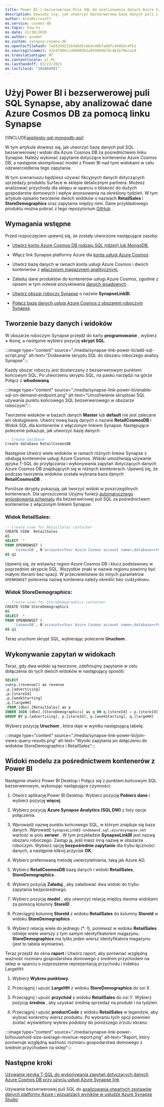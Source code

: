 ```yaml
---
title: Power BI i bezserwerowa Pula SQL do analizowania danych Azure Cosmos DB za pomocą linku Synapse
description: Dowiedz się, jak utworzyć bezserwerową bazę danych puli i widoki za pośrednictwem linku Synapse dla Azure Cosmos DB, wysłać zapytanie do kontenerów Azure Cosmos DB, a następnie skompilować model przy użyciu Power BI w tych widokach.
author: ArnoMicrosoft
ms.service: cosmos-db
ms.topic: how-to
ms.date: 11/30/2020
ms.author: acomet
ms.custom: synapse-cosmos-db
ms.openlocfilehash: 7a9324923164d6d5cbbdc48bfa60fc444bdc4fb1
ms.sourcegitcommit: 42e4f986ccd4090581a059969b74c461b70bcac0
ms.translationtype: MT
ms.contentlocale: pl-PL
ms.lasthandoff: 03/23/2021
ms.locfileid: "104868991"
---
```

# <a name="use-power-bi-and-serverless-synapse-sql-pool-to-analyze-azure-cosmos-db-data-with-synapse-link"></a>Użyj Power BI i bezserwerowej puli SQL Synapse, aby analizować dane Azure Cosmos DB za pomocą linku Synapse 
[!INCLUDE[appliesto-sql-mongodb-api](includes/appliesto-sql-mongodb-api.md)]

W tym artykule dowiesz się, jak utworzyć bazę danych puli SQL bezserwerowej i widoki dla Azure Cosmos DB za pośrednictwem linku Synapse. Należy wykonać zapytanie dotyczące kontenerów Azure Cosmos DB, a następnie skompilować model z Power BI nad tymi widokami w celu odzwierciedlenia tego zapytania.

W tym scenariuszu będziesz używać fikcyjnych danych dotyczących sprzedaży produktu Surface w sklepie detalicznym partnera. Możesz analizować przychody dla sklepu w oparciu o bliskość do dużych gospodarstw domowych i wpływ anonsowania na określony tydzień. W tym artykule opisano tworzenie dwóch widoków o nazwach **RetailSales** i **StoreDemographics** oraz zapytania między nimi. Dane przykładowego produktu można pobrać z tego repozytorium [GitHub](https://github.com/Azure-Samples/Synapse/tree/main/Notebooks/PySpark/Synapse%20Link%20for%20Cosmos%20DB%20samples/Retail/RetailData) .

## <a name="prerequisites"></a>Wymagania wstępne

Przed rozpoczęciem upewnij się, że zostały utworzone następujące zasoby:

* [Utwórz konto Azure Cosmos DB rodzaju SQL (rdzeń) lub MongoDB.](create-cosmosdb-resources-portal.md)

* Włącz link Synapse platformy Azure dla [konta usługi Azure Cosmos](configure-synapse-link.md#enable-synapse-link)

* Utwórz bazę danych w ramach konta usługi Azure Cosmos i dwóch kontenerów z [włączonym magazynem analitycznym.](configure-synapse-link.md#create-analytical-ttl)

* Załaduj dane produktów do kontenerów usługi Azure Cosmos, zgodnie z opisem w tym notesie pozyskiwania [danych wsadowych](https://github.com/Azure-Samples/Synapse/blob/main/Notebooks/PySpark/Synapse%20Link%20for%20Cosmos%20DB%20samples/Retail/spark-notebooks/pyspark/1CosmoDBSynapseSparkBatchIngestion.ipynb) .

* [Utwórz obszar roboczy Synapse](../synapse-analytics/quickstart-create-workspace.md) o nazwie **SynapseLinkBI**.

* [Połącz bazę danych usługi Azure Cosmos z obszarem roboczym Synapse](../synapse-analytics/synapse-link/how-to-connect-synapse-link-cosmos-db.md?toc=/azure/cosmos-db/toc.json&bc=/azure/cosmos-db/breadcrumb/toc.json).

## <a name="create-a-database-and-views"></a>Tworzenie bazy danych i widoków

W obszarze roboczym Synapse przejdź do karty **programowanie** , wybierz **+** ikonę, a następnie wybierz pozycję **skrypt SQL**.

:::image type="content" source="./media/synapse-link-power-bi/add-sql-script.png" alt-text="Dodawanie skryptu SQL do obszaru roboczego analizy Synapse":::

Każdy obszar roboczy jest dostarczany z bezserwerowym punktem końcowym SQL. Po utworzeniu skryptu SQL, na pasku narzędzi na górze Połącz z **wbudowaną**.

:::image type="content" source="./media/synapse-link-power-bi/enable-sql-on-demand-endpoint.png" alt-text="Umożliwienie skryptowi SQL używania punktu końcowego SQL bezserwerowego w obszarze roboczym":::

Tworzenie widoków w bazach danych **Master** lub **default** nie jest zalecane ani obsługiwane. Utwórz nową bazę danych o nazwie **RetailCosmosDB** i Widok SQL dla kontenerów z włączonym linkiem Synapse. Następujące polecenie pokazuje, jak utworzyć bazę danych:

```sql
-- Create database
Create database RetailCosmosDB
```

Następnie Utwórz wiele widoków w ramach różnych linków Synapse z obsługą kontenerów usługi Azure Cosmos. Widoki umożliwiają używanie języka T-SQL do przyłączania i wykonywania zapytań dotyczących danych Azure Cosmos DB znajdujących się w różnych kontenerach.  Upewnij się, że podczas tworzenia widoków została wybrana baza danych **RetailCosmosDB** .

Poniższe skrypty pokazują, jak tworzyć widoki w poszczególnych kontenerach. Dla uproszczenia Użyjmy funkcji [automatycznego wnioskowania schematu](analytical-store-introduction.md#analytical-schema) dla bezserwerowej puli SQL za pośrednictwem kontenerów z włączonym linkiem Synapse:


### <a name="retailsales-view"></a>Widok RetailSales:

```sql
-- Create view for RetailSales container
CREATE VIEW  RetailSales
AS  
SELECT  *
FROM OPENROWSET (
    'CosmosDB', N'account=<Your Azure Cosmos account name>;database=<Your Azure Cosmos database name>;region=<Your Azure Cosmos DB Region>;key=<Your Azure Cosmos DB key here>',RetailSales)
AS q1
```

Upewnij się, że wstawisz region Azure Cosmos DB i klucz podstawowy w poprzednim skrypcie SQL. Wszystkie znaki w nazwie regionu powinny być małymi literami bez spacji. W przeciwieństwie do innych parametrów `OPENROWSET` polecenia nazwę kontenera należy określić bez cudzysłowu.

### <a name="storedemographics-view"></a>Widok StoreDemographics:

```sql
-- Create view for StoreDemographics container
CREATE VIEW StoreDemographics
AS  
SELECT  *
FROM OPENROWSET (
    'CosmosDB', N'account=<Your Azure Cosmos account name>;database=<Your Azure Cosmos database name>;region=<Your Azure Cosmos DB Region>;key=<Your Azure Cosmos DB key here>', StoreDemographics)
AS q1
```

Teraz uruchom skrypt SQL, wybierając polecenie **Uruchom** .

## <a name="query-the-views"></a>Wykonywanie zapytań w widokach

Teraz, gdy dwa widoki są tworzone, zdefiniujmy zapytanie w celu dołączenia do tych dwóch widoków w następujący sposób:

```sql
SELECT 
sum(p.[revenue]) as revenue
,p.[advertising]
,p.[storeId]
,p.[weekStarting]
,q.[largeHH]
 FROM [dbo].[RetailSales] as p
INNER JOIN [dbo].[StoreDemographics] as q ON q.[storeId] = p.[storeId]
GROUP BY p.[advertising], p.[storeId], p.[weekStarting], q.[largeHH]
```

Wybierz pozycję **Uruchom** , która daje w wyniku następującą tabelę:

:::image type="content" source="./media/synapse-link-power-bi/join-views-query-results.png" alt-text="Wyniki zapytania po dołączeniu do widoków StoreDemographics i RetailSales":::

## <a name="model-views-over-containers-with-power-bi"></a>Widoki modelu za pośrednictwem kontenerów z Power BI

Następnie otwórz Power BI Desktop i Połącz się z punktem końcowym SQL bezserwerowym, wykonując następujące czynności:

1. Otwórz aplikację Power BI Desktop. Wybierz pozycję **Pobierz dane** i wybierz pozycję **więcej**.

1. Wybierz pozycję **Azure Synapse Analytics (SQL DW)** z listy opcje połączenia.

1. Wprowadź nazwę punktu końcowego SQL, w którym znajduje się baza danych. Wprowadź `SynapseLinkBI-ondemand.sql.azuresynapse.net` wartość w polu **serwer** . W tym przykładzie  **SynapseLinkBI** jest nazwą obszaru roboczego. Zastąp ją, jeśli masz inną nazwę w obszarze roboczym. Wybierz opcję **bezpośrednie zapytanie** dla trybu łączności danych, a następnie kliknij przycisk **OK**.

1. Wybierz preferowaną metodę uwierzytelniania, taką jak Azure AD.

1. Wybierz **RetailCosmosDB** bazę danych i widoki **RetailSales**, **StoreDemographics** .

1. Wybierz pozycję **Załaduj** , aby załadować dwa widoki do trybu zapytania bezpośredniego.

1. Wybierz pozycję **model** , aby utworzyć relację między dwoma widokami za pomocą kolumny **StoreID** .

1. Przeciągnij kolumnę **StoreId** z widoku **RetailSales** do kolumny **StoreId** w widoku **StoreDemographics** .

1. Wybierz relację wiele do jednego (*: 1), ponieważ w widoku **RetailSales** istnieje wiele wierszy z tym samym identyfikatorem magazynu. **StoreDemographics** ma tylko jeden wiersz identyfikatora magazynu (jest to tabela wymiarów).

Teraz przejdź do okna **raport** i Utwórz raport, aby porównać względną ważność rozmiaru gospodarstwa domowego z średnim przychodem na sklep w oparciu o rozproszenie reprezentację przychodu i indeksu LargeHH:

1. Wybierz **Wykres punktowy**.

1. Przeciągnij i upuść **LargeHH** z widoku **StoreDemographics** do osi X.

1. Przeciągnij i upuść **przychód** z widoku **RetailSales** do osi Y. Wybierz pozycję **średnia** , aby uzyskać średnią sprzedaż na produkt i na tydzień.

1. Przeciągnij i upuść **productCode** z widoku **RetailSales** w legendzie, aby wybrać konkretny wiersz produktu.
Po wybraniu tych opcji powinien zostać wyświetlony wykres podobny do poniższego zrzutu ekranu:

:::image type="content" source="./media/synapse-link-power-bi/household-size-average-revenue-report.png" alt-text="Raport, który porównuje względną ważność rozmiaru gospodarstwa domowego z średnim przychodem na sklep":::

## <a name="next-steps"></a>Następne kroki

[Używanie języka T-SQL do wykonywania zapytań dotyczących danych Azure Cosmos DB przy użyciu usługi Azure Synapse link](../synapse-analytics/sql/query-cosmos-db-analytical-store.md)

Używanie bezserwerowej puli SQL do [analizowania otwartych zestawów danych platformy Azure i wizualizacji wyników w usłudze Azure Synapse Studio](../synapse-analytics/sql/tutorial-data-analyst.md)
